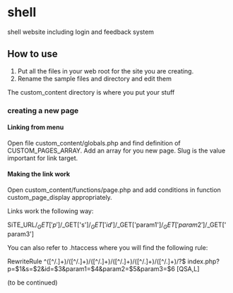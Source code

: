 # shell
shell website including login and feedback system

## How to use
1. Put all the files in your web root for the site you are creating.
2. Rename the sample files and directory and edit them

The custom_content directory is where you put your stuff

### creating a new page
#### Linking from menu
Open file custom_content/globals.php and find definition of CUSTOM_PAGES_ARRAY. Add an array for you new page. Slug is the value important for link target.
#### Making the link work
Open custom_content/functions/page.php and add conditions in function custom_page_display appropriately.

Links work the following way:

SiTE_URL/$_GET['p']/$_GET['s']/$_GET['id']/$_GET['param1']/$_GET['param2']/$_GET['param3']

You can also refer to .htaccess where you will find the following rule:

RewriteRule ^([^/.]+)/([^/.]+)/([^/.]+)/([^/.]+)/([^/.]+)/([^/.]+)/?$	index.php?p=$1&s=$2&id=$3&param1=$4&param2=$5&param3=$6			[QSA,L]

(to be continued)

